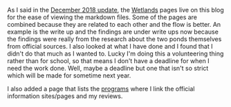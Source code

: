 <!--
.. title: December 27, 2018 Update
.. slug: december-27-2018-update
.. date: 2018-12-27 11:51:26 UTC-05:00
.. tags: News, Grailville Wetlands
.. category:
.. link: 
.. description: 
.. type: text
-->

As I said in the [December 2018 update](/posts/december-2018-update), the [Wetlands](/pages/wetlands/index.html) pages live on this blog for the ease of viewing the markdown files. Some of the pages are combined because they are related to each other and the flow is better. An example is the write up and the findings are under write ups now because the findings were really from the research about the two ponds themselves from official sources. I also looked at what I have done and I found that I didn't do that much as I wanted to. Lucky I'm doing this a volunteering thing rather than for school, so that means I don't have a deadline for when I need the work done. Well, maybe a deadline but one that isn't so strict which will be made for sometime next year.

I also added a page that lists the [programs](/pages/programs-that-i-use) where I link the official information sites/pages and my reviews. 